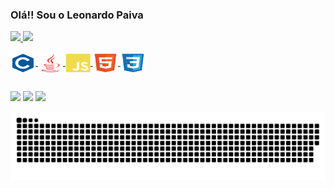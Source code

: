 ### Olá!! Sou o Leonardo Paiva

<div>
  <a href="https://github.com/leonardopaivx">
  <img height="170em" src="https://github-readme-stats.vercel.app/api?username=leonardopaivx&show_icons=true&theme=dark&include_all_commits=true&count_private=true"/>
  <img height="170em" src="https://github-readme-stats.vercel.app/api/top-langs/?username=leopaivx&layout=compact&langs_count=7&theme=dark"/>
</div>

  <div style="display: inline_block"><br>
   <img align="center" alt="Leo-c" height="30" width="40" src="https://raw.githubusercontent.com/devicons/devicon/9f4f5cdb393299a81125eb5127929ea7bfe42889/icons/c/c-plain.svg">
    <img align="center" alt="Leo-Java" height="30" width="40" src="https://raw.githubusercontent.com/devicons/devicon/master/icons/java/java-plain.svg">
  <img align="center" alt="Leo-Js" height="30" width="40" src="https://raw.githubusercontent.com/devicons/devicon/master/icons/javascript/javascript-plain.svg">
  <img align="center" alt="Leo-HTML" height="30" width="40" src="https://raw.githubusercontent.com/devicons/devicon/master/icons/html5/html5-original.svg">
  <img align="center" alt="Leo-CSS" height="30" width="40" src="https://raw.githubusercontent.com/devicons/devicon/master/icons/css3/css3-original.svg">
 
<!--   <img align="right" alt="leo-gif" height="150rem" src=""> -->
</div>

##
  
  <div> 
  
  <a href="https://instagram.com/leopaivx" target="_blank"><img src="https://img.shields.io/badge/-Instagram-%23E4405F?style=for-the-badge&logo=instagram&logoColor=white" target="_blank"></a>
  <a href = "mailto:leonardo.paivx@gmail.com"><img src="https://img.shields.io/badge/-Gmail-%23333?style=for-the-badge&logo=gmail&logoColor=white" target="_blank"></a>
  <a href="https://www.linkedin.com/in/leo-paiva/" target="_blank"><img src="https://img.shields.io/badge/-LinkedIn-%230077B5?style=for-the-badge&logo=linkedin&logoColor=white" target="_blank"></a> 
<!--      <img src="https://komarev.com/ghpvc/?username=leonardopaivx&color=green" alt="leonardopaivx" />  -->
 
  
 ![Snake animation](https://github.com/leonardopaivx/leonardopaivx/blob/output/github-contribution-grid-snake.svg) 
</div>






<!--
**leonardopaivx/leonardopaivx** is a ✨ _special_ ✨ repository because its `README.md` (this file) appears on your GitHub profile.

Here are some ideas to get you started:

- 🔭 I’m currently working on ...
- 🌱 I’m currently learning ...
- 👯 I’m looking to collaborate on ...
- 🤔 I’m looking for help with ...
- 💬 Ask me about ...
- 📫 How to reach me: ...
- 😄 Pronouns: ...
- ⚡ Fun fact: ...
-->
